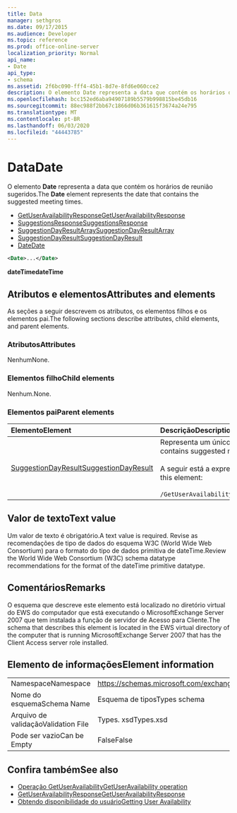 ```yaml
---
title: Data
manager: sethgros
ms.date: 09/17/2015
ms.audience: Developer
ms.topic: reference
ms.prod: office-online-server
localization_priority: Normal
api_name:
- Date
api_type:
- schema
ms.assetid: 2f6bc090-fff4-45b1-8d7e-8fd6e060cce2
description: O elemento Date representa a data que contém os horários de reunião sugeridos.
ms.openlocfilehash: bcc152ed6aba94907189b5579b998815be45db16
ms.sourcegitcommit: 88ec988f2bb67c1866d06b361615f3674a24e795
ms.translationtype: MT
ms.contentlocale: pt-BR
ms.lasthandoff: 06/03/2020
ms.locfileid: "44443785"
---
```

# <a name="date"></a><span data-ttu-id="d1e5e-103">Data</span><span class="sxs-lookup"><span data-stu-id="d1e5e-103">Date</span></span>

<span data-ttu-id="d1e5e-104">O elemento **Date** representa a data que contém os horários de reunião sugeridos.</span><span class="sxs-lookup"><span data-stu-id="d1e5e-104">The **Date** element represents the date that contains the suggested meeting times.</span></span> 
  
- [<span data-ttu-id="d1e5e-105">GetUserAvailabilityResponse</span><span class="sxs-lookup"><span data-stu-id="d1e5e-105">GetUserAvailabilityResponse</span></span>](getuseravailabilityresponse.md) 
- [<span data-ttu-id="d1e5e-106">SuggestionsResponse</span><span class="sxs-lookup"><span data-stu-id="d1e5e-106">SuggestionsResponse</span></span>](suggestionsresponse.md) 
- [<span data-ttu-id="d1e5e-107">SuggestionDayResultArray</span><span class="sxs-lookup"><span data-stu-id="d1e5e-107">SuggestionDayResultArray</span></span>](suggestiondayresultarray.md)  
- [<span data-ttu-id="d1e5e-108">SuggestionDayResult</span><span class="sxs-lookup"><span data-stu-id="d1e5e-108">SuggestionDayResult</span></span>](suggestiondayresult.md)  
- [<span data-ttu-id="d1e5e-109">Date</span><span class="sxs-lookup"><span data-stu-id="d1e5e-109">Date</span></span>](date.md)
  
```xml
<Date>...</Date>
```

<span data-ttu-id="d1e5e-110">**dateTime**</span><span class="sxs-lookup"><span data-stu-id="d1e5e-110">**dateTime**</span></span>

## <a name="attributes-and-elements"></a><span data-ttu-id="d1e5e-111">Atributos e elementos</span><span class="sxs-lookup"><span data-stu-id="d1e5e-111">Attributes and elements</span></span>

<span data-ttu-id="d1e5e-112">As seções a seguir descrevem os atributos, os elementos filhos e os elementos pai.</span><span class="sxs-lookup"><span data-stu-id="d1e5e-112">The following sections describe attributes, child elements, and parent elements.</span></span>
  
### <a name="attributes"></a><span data-ttu-id="d1e5e-113">Atributos</span><span class="sxs-lookup"><span data-stu-id="d1e5e-113">Attributes</span></span>

<span data-ttu-id="d1e5e-114">Nenhum</span><span class="sxs-lookup"><span data-stu-id="d1e5e-114">None.</span></span>
  
### <a name="child-elements"></a><span data-ttu-id="d1e5e-115">Elementos filho</span><span class="sxs-lookup"><span data-stu-id="d1e5e-115">Child elements</span></span>

<span data-ttu-id="d1e5e-116">Nenhum.</span><span class="sxs-lookup"><span data-stu-id="d1e5e-116">None.</span></span>
  
### <a name="parent-elements"></a><span data-ttu-id="d1e5e-117">Elementos pai</span><span class="sxs-lookup"><span data-stu-id="d1e5e-117">Parent elements</span></span>

|<span data-ttu-id="d1e5e-118">**Elemento**</span><span class="sxs-lookup"><span data-stu-id="d1e5e-118">**Element**</span></span>|<span data-ttu-id="d1e5e-119">**Descrição**</span><span class="sxs-lookup"><span data-stu-id="d1e5e-119">**Description**</span></span>|
|:-----|:-----|
|[<span data-ttu-id="d1e5e-120">SuggestionDayResult</span><span class="sxs-lookup"><span data-stu-id="d1e5e-120">SuggestionDayResult</span></span>](suggestiondayresult.md) <br/> |<span data-ttu-id="d1e5e-121">Representa um único dia que contém horários de reunião sugeridos.</span><span class="sxs-lookup"><span data-stu-id="d1e5e-121">Represents a single day that contains suggested meeting times.</span></span>  <br/><br/><span data-ttu-id="d1e5e-122">A seguir está a expressão XPath 2,0 para este elemento:</span><span class="sxs-lookup"><span data-stu-id="d1e5e-122">The following is the XPath 2.0 expression to this element:</span></span><br/><br/>  `/GetUserAvailabilityResponse/SuggestionsResponse/SuggestionDayResultArray/SuggestionDayResult[i]` <br/> |
   
## <a name="text-value"></a><span data-ttu-id="d1e5e-123">Valor de texto</span><span class="sxs-lookup"><span data-stu-id="d1e5e-123">Text value</span></span>

<span data-ttu-id="d1e5e-124">Um valor de texto é obrigatório.</span><span class="sxs-lookup"><span data-stu-id="d1e5e-124">A text value is required.</span></span> <span data-ttu-id="d1e5e-125">Revise as recomendações de tipo de dados do esquema W3C (World Wide Web Consortium) para o formato do tipo de dados primitiva de dateTime.</span><span class="sxs-lookup"><span data-stu-id="d1e5e-125">Review the World Wide Web Consortium (W3C) schema datatype recommendations for the format of the dateTime primitive datatype.</span></span>
  
## <a name="remarks"></a><span data-ttu-id="d1e5e-126">Comentários</span><span class="sxs-lookup"><span data-stu-id="d1e5e-126">Remarks</span></span>

<span data-ttu-id="d1e5e-127">O esquema que descreve este elemento está localizado no diretório virtual do EWS do computador que está executando o MicrosoftExchange Server 2007 que tem instalada a função de servidor de Acesso para Cliente.</span><span class="sxs-lookup"><span data-stu-id="d1e5e-127">The schema that describes this element is located in the EWS virtual directory of the computer that is running MicrosoftExchange Server 2007 that has the Client Access server role installed.</span></span>
  
## <a name="element-information"></a><span data-ttu-id="d1e5e-128">Elemento de informações</span><span class="sxs-lookup"><span data-stu-id="d1e5e-128">Element information</span></span>

|||
|:-----|:-----|
|<span data-ttu-id="d1e5e-129">Namespace</span><span class="sxs-lookup"><span data-stu-id="d1e5e-129">Namespace</span></span>  <br/> |https://schemas.microsoft.com/exchange/services/2006/types  <br/> |
|<span data-ttu-id="d1e5e-130">Nome do esquema</span><span class="sxs-lookup"><span data-stu-id="d1e5e-130">Schema Name</span></span>  <br/> |<span data-ttu-id="d1e5e-131">Esquema de tipos</span><span class="sxs-lookup"><span data-stu-id="d1e5e-131">Types schema</span></span>  <br/> |
|<span data-ttu-id="d1e5e-132">Arquivo de validação</span><span class="sxs-lookup"><span data-stu-id="d1e5e-132">Validation File</span></span>  <br/> |<span data-ttu-id="d1e5e-133">Types. xsd</span><span class="sxs-lookup"><span data-stu-id="d1e5e-133">Types.xsd</span></span>  <br/> |
|<span data-ttu-id="d1e5e-134">Pode ser vazio</span><span class="sxs-lookup"><span data-stu-id="d1e5e-134">Can be Empty</span></span>  <br/> |<span data-ttu-id="d1e5e-135">False</span><span class="sxs-lookup"><span data-stu-id="d1e5e-135">False</span></span>  <br/> |
   
## <a name="see-also"></a><span data-ttu-id="d1e5e-136">Confira também</span><span class="sxs-lookup"><span data-stu-id="d1e5e-136">See also</span></span>

- [<span data-ttu-id="d1e5e-137">Operação GetUserAvailability</span><span class="sxs-lookup"><span data-stu-id="d1e5e-137">GetUserAvailability operation</span></span>](getuseravailability-operation.md) 
- [<span data-ttu-id="d1e5e-138">GetUserAvailabilityResponse</span><span class="sxs-lookup"><span data-stu-id="d1e5e-138">GetUserAvailabilityResponse</span></span>](getuseravailabilityresponse.md)
- [<span data-ttu-id="d1e5e-139">Obtendo disponibilidade do usuário</span><span class="sxs-lookup"><span data-stu-id="d1e5e-139">Getting User Availability</span></span>](https://msdn.microsoft.com/library/d4133fcb-9b0f-4e6b-aadf-a389da83516a%28Office.15%29.aspx)

